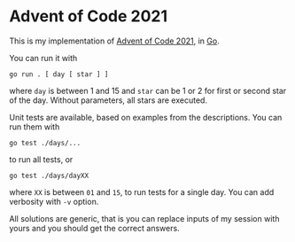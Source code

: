 # Advent of Code 2021

This is my implementation of [Advent of Code 2021](https://adventofcode.com/2021), in [Go](https://go.dev/).

You can run it with

```
go run . [ day [ star ] ]
```

where `day` is between 1 and 15 and `star` can be 1 or 2 for first or second star of the day. Without parameters, all stars are executed.

Unit tests are available, based on examples from the descriptions. You can run them with

```
go test ./days/...
```

to run all tests, or

```
go test ./days/dayXX
```

where `XX` is between `01` and `15`, to run tests for a single day. You can add verbosity with `-v` option.

All solutions are generic, that is you can replace inputs of my session with yours and you should get the correct answers.
